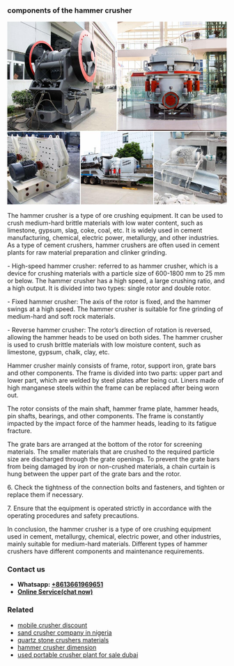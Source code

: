 <h3>components of the hammer crusher</h3><img src='1704951568.jpg' alt=''><p>The hammer crusher is a type of ore crushing equipment. It can be used to crush medium-hard brittle materials with low water content, such as limestone, gypsum, slag, coke, coal, etc. It is widely used in cement manufacturing, chemical, electric power, metallurgy, and other industries. As a type of cement crushers, hammer crushers are often used in cement plants for raw material preparation and clinker grinding.</p><p>  - High-speed hammer crusher: referred to as hammer crusher, which is a device for crushing materials with a particle size of 600-1800 mm to 25 mm or below. The hammer crusher has a high speed, a large crushing ratio, and a high output. It is divided into two types: single rotor and double rotor.</p><p>  - Fixed hammer crusher: The axis of the rotor is fixed, and the hammer swings at a high speed. The hammer crusher is suitable for fine grinding of medium-hard and soft rock materials.</p><p>  - Reverse hammer crusher: The rotor’s direction of rotation is reversed, allowing the hammer heads to be used on both sides. The hammer crusher is used to crush brittle materials with low moisture content, such as limestone, gypsum, chalk, clay, etc.</p><p>Hammer crusher mainly consists of frame, rotor, support iron, grate bars and other components. The frame is divided into two parts: upper part and lower part, which are welded by steel plates after being cut. Liners made of high manganese steels within the frame can be replaced after being worn out.</p><p>The rotor consists of the main shaft, hammer frame plate, hammer heads, pin shafts, bearings, and other components. The frame is constantly impacted by the impact force of the hammer heads, leading to its fatigue fracture.</p><p>The grate bars are arranged at the bottom of the rotor for screening materials. The smaller materials that are crushed to the required particle size are discharged through the grate openings. To prevent the grate bars from being damaged by iron or non-crushed materials, a chain curtain is hung between the upper part of the grate bars and the rotor.</p><p>6. Check the tightness of the connection bolts and fasteners, and tighten or replace them if necessary.</p><p>7. Ensure that the equipment is operated strictly in accordance with the operating procedures and safety precautions.</p><p>In conclusion, the hammer crusher is a type of ore crushing equipment used in cement, metallurgy, chemical, electric power, and other industries, mainly suitable for medium-hard materials. Different types of hammer crushers have different components and maintenance requirements.</p><h3>Contact us</h3><ul><li><strong>Whatsapp:&nbsp;<a href="https://wa.me/8613661969651">+8613661969651</a></strong></li><li><a href="https://swt.shibang-china.com/?git&amp;zhl&amp;components of the hammer crusher"><strong>Online Service(chat now)</strong></a></li></ul><h3>Related</h3><ul><li><a href='mobile crusher discount.md'>mobile crusher discount</a></li><li><a href='sand crusher company in nigeria.md'>sand crusher company in nigeria</a></li><li><a href='quartz stone crushers materials.md'>quartz stone crushers materials</a></li><li><a href='hammer crusher dimension.md'>hammer crusher dimension</a></li><li><a href='used portable crusher plant for sale dubai.md'>used portable crusher plant for sale dubai</a></li></ul>